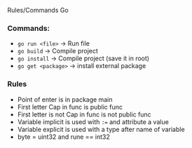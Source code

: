 Rules/Commands Go

### Commands:
 - `go run <file>` -> Run file
 - `go build` -> Compile project
 - `go install` -> Compile project (save it in root)
 - `go get <package>` -> install external package

### Rules
- Point of enter is in package main
- First letter Cap in func is public func
- First letter is not Cap in func is not public func
- Variable implicit is used with `:=` and attribute a value
- Variable explicit is used with a type after name of variable
- byte = uint32 and rune == int32